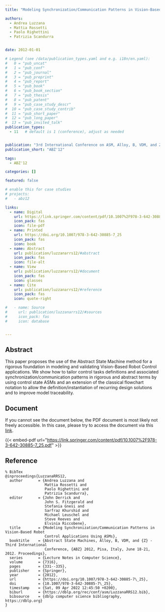 ```yaml
---
title: "Modeling Synchronization/Communication Patterns in Vision-Based Robot Control Applications Using ASMs"

authors:
  - Andrea Luzzana
  - Mattia Rossetti
  - Paolo Righettini
  - Patrizia Scandurra


date: 2012-01-01

# Legend (see /data/publication_types.yaml and e.g. i18n/en.yaml): 
#   0 = "pub_uncat"
#   1 = "pub_conf"
#   2 = "pub_journal"
#   3 = "pub_preprint"
#   4 = "pub_report"
#   5 = "pub_book"
#   6 = "pub_book_section"
#   7 = "pub_thesis"
#   8 = "pub_patent"
#   9 = "pub_case_study_descr"
#  10 = "pub_case_study_contrib"
#  11 = "pub_short_paper"
#  12 = "pub_long_paper"
#  13 = "pub_invited_talk"
publication_types:
  - 11   # default is 1 (conference), adjust as needed


publication: "3rd International Conference on ASM, Alloy, B, VDM, and Z (ABZ'12)"
publication_short: "ABZ'12"

tags:
  - ABZ'12

categories: []

featured: false

# enable this for case studies
# projects:
#   - abz12

links:
  - name: Digital
    url: https://link.springer.com/content/pdf/10.1007%2F978-3-642-30885-7_25.pdf
    icon_pack: fas
    icon: file-pdf
  - name: Printed
    url: https://doi.org/10.1007/978-3-642-30885-7_25
    icon_pack: fas
    icon: book
  - name: Abstract
    url: publication/luzzanarrs12/#abstract
    icon_pack: fas
    icon: file-alt
  - name: View
    url: publication/luzzanarrs12/#document
    icon_pack: fas
    icon: glasses
  - name: Cite
    url: publication/luzzanarrs12/#reference
    icon_pack: fas
    icon: quote-right

#   - name: Source
#     url: publication/luzzanarrs12/#sources
#     icon_pack: fas
#     icon: database


---
```


## Abstract

This paper proposes the use of the Abstract State Machine method for a rigorous foundation in modeling and validating Vision-Based Robot Control applications. We show how to tailor control tasks definitions and associated synchronization/communication patterns in rigorous and abstract terms by using control state ASMs and an extension of the classical flowchart notation to allow the definition/instantiation of recurring design solutions and to improve model traceability.

## Document

If you cannot see the document below, the PDF document is most likely not freely accessible. In this case, please try to access the document via this <a href="https://link.springer.com/content/pdf/10.1007%2F978-3-642-30885-7_25.pdf">link</a>.

{{< embed-pdf url="https://link.springer.com/content/pdf/10.1007%2F978-3-642-30885-7_25.pdf" >}}

## Reference

```
% BibTex
@inproceedings{LuzzanaRRS12,
  author       = {Andrea Luzzana and
                  Mattia Rossetti and
                  Paolo Righettini and
                  Patrizia Scandurra},
  editor       = {John Derrick and
                  John S. Fitzgerald and
                  Stefania Gnesi and
                  Sarfraz Khurshid and
                  Michael Leuschel and
                  Steve Reeves and
                  Elvinia Riccobene},
  title        = {Modeling Synchronization/Communication Patterns in Vision-Based Robot
                  Control Applications Using ASMs},
  booktitle    = {Abstract State Machines, Alloy, B, VDM, and {Z} - Third International
                  Conference, {ABZ} 2012, Pisa, Italy, June 18-21, 2012. Proceedings},
  series       = {Lecture Notes in Computer Science},
  volume       = {7316},
  pages        = {331--335},
  publisher    = {Springer},
  year         = {2012},
  url          = {https://doi.org/10.1007/978-3-642-30885-7\_25},
  doi          = {10.1007/978-3-642-30885-7\_25},
  timestamp    = {Sat, 09 Apr 2022 12:45:50 +0200},
  biburl       = {https://dblp.org/rec/conf/asm/LuzzanaRRS12.bib},
  bibsource    = {dblp computer science bibliography, https://dblp.org}
}


```

<!-- # add information for case study papers (if available)
## Sources

- **Used formal method:**
  [ASM](/method/asm)
- **Resources and tools:**
  Asmeta

For more information, please contact the <a href ="mailto:silvia.bonfanti@unibg.it;arcaini@nii.ac.jp;angelo.gargantini@unibg.it;scandurra@unibg.it;elvinia.riccobene@unimi.it">authors</a>-->

